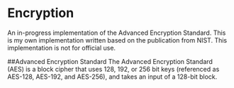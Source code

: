 # Encryption
An in-progress implementation of the Advanced Encryption Standard. This is my own implementation written based on the publication from NIST. This implementation is not for official use.

##Advanced Encryption Standard
The Advanced Encryption Standard (AES) is a block cipher that uses 128, 192, or 256 bit keys (referenced as AES-128, AES-192, and AES-256), and takes an input of a 128-bit block. 
